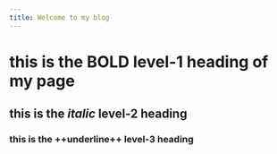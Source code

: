 ```yaml
---
title: Welcome to my blog
---
```

# this is the **BOLD** level-1 heading of my page
## this is the *italic* level-2 heading
### this is the ++underline++ level-3 heading
